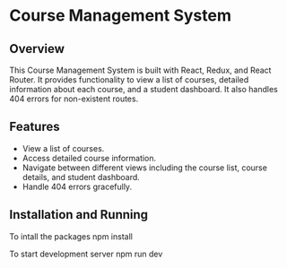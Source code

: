 # Course Management System

## Overview

This Course Management System is built with React, Redux, and React Router. It provides functionality to view a list of courses, detailed information about each course, and a student dashboard. It also handles 404 errors for non-existent routes.

## Features

- View a list of courses.
- Access detailed course information.
- Navigate between different views including the course list, course details, and student dashboard.
- Handle 404 errors gracefully.

## Installation and Running

To intall the packages
npm install 

To start development server
npm run dev
